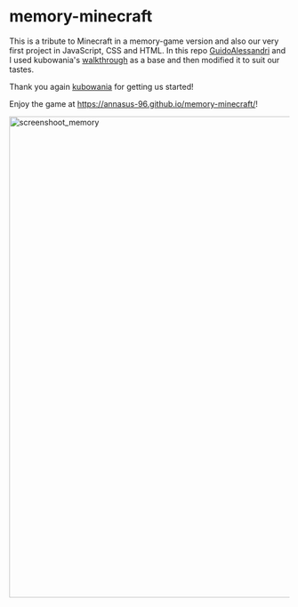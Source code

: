 # memory-minecraft

This is a tribute to Minecraft in a memory-game version and also our very first project in JavaScript, CSS and HTML.
In this repo [GuidoAlessandri](https://github.com/GuidoAlessandri) and I used kubowania's [walkthrough](https://www.youtube.com/channel/UC5DNytAJ6_FISueUfzZCVsw) as a base and then modified it to suit our tastes.

Thank you again [kubowania](https://github.com/kubowania) for getting us started!

Enjoy the game at https://annasus-96.github.io/memory-minecraft/!

<img width="865" alt="screenshoot_memory" src="https://user-images.githubusercontent.com/110344832/187026021-7abf2aa1-b8ee-4ab8-83f8-b0df9e0c5616.png">
